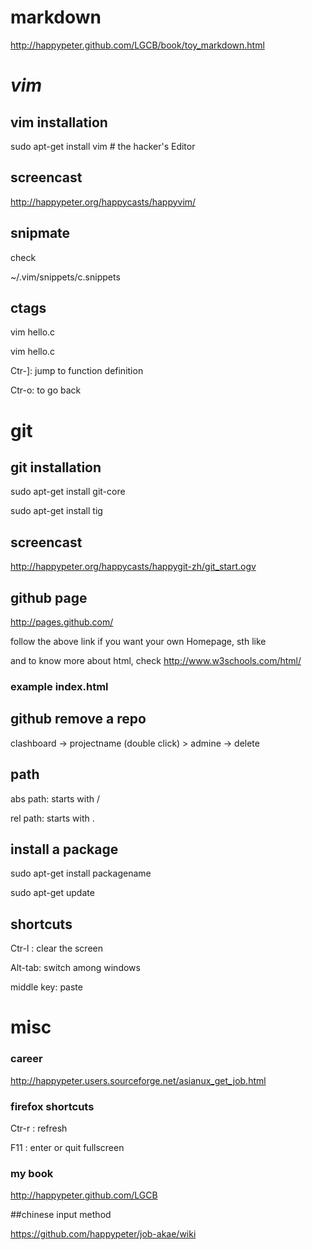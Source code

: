 

# __markdown__

 http://happypeter.github.com/LGCB/book/toy_markdown.html



# ___vim___


##  vim installation


sudo apt-get install vim # the hacker's Editor


## screencast

http://happypeter.org/happycasts/happyvim/


## snipmate


 check

~/.vim/snippets/c.snippets



## ctags 


vim hello.c

vim hello.c

Ctr-]: jump to function definition

Ctr-o: to go back




# __git__



## git installation


sudo apt-get install git-core 

sudo apt-get install tig


## screencast

http://happypeter.org/happycasts/happygit-zh/git_start.ogv


## github page

http://pages.github.com/

follow the above link if you want your own Homepage, sth like

and to know more about html, check http://www.w3schools.com/html/


###  example index.html

<head>
<meta http-equiv="Content-type" content="text/html; charset=utf-8">
<title>LGCB</title>
</head>


## github remove a repo

clashboard -> projectname (double click) > admine -> delete


##  path

abs path: starts with /

rel path: starts with .

## install a package

sudo apt-get install packagename

sudo apt-get update

## shortcuts

Ctr-l : clear the screen

Alt-tab: switch among windows

middle key: paste



# __misc__

### career

http://happypeter.users.sourceforge.net/asianux_get_job.html

### firefox shortcuts

 Ctr-r : refresh

 F11 : enter or quit fullscreen

### my book

http://happypeter.github.com/LGCB

##chinese input method

https://github.com/happypeter/job-akae/wiki

